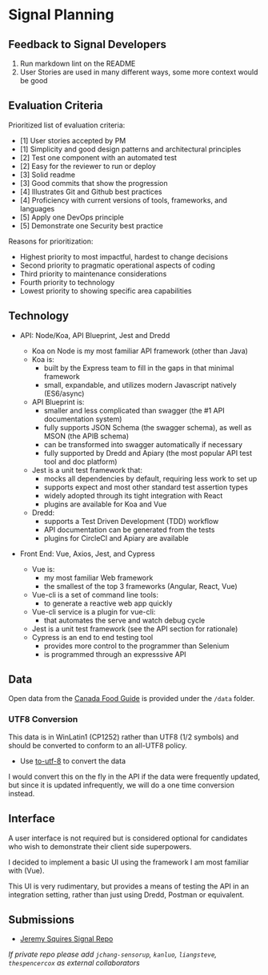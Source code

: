 # Signal Planning

## Feedback to Signal Developers

1. Run markdown lint on the README
2. User Stories are used in many different ways, some more context would be good

## Evaluation Criteria

Prioritized list of evaluation criteria:

- [1] User stories accepted by PM
- [1] Simplicity and good design patterns and architectural principles
- [2] Test one component with an automated test
- [2] Easy for the reviewer to run or deploy
- [3] Solid readme
- [3] Good commits that show the progression
- [4] Illustrates Git and Github best practices
- [4] Proficiency with current versions of tools, frameworks, and languages
- [5] Apply one DevOps principle
- [5] Demonstrate one Security best practice

Reasons for prioritization:

- Highest priority to most impactful, hardest to change decisions
- Second priority to pragmatic operational aspects of coding
- Third priority to maintenance considerations
- Fourth priority to technology
- Lowest priority to showing specific area capabilities

## Technology

- API: Node/Koa, API Blueprint, Jest and Dredd
    - Koa on Node is my most familiar API framework (other than Java)
    - Koa is:
        - built by the Express team to fill in the gaps in that minimal framework
        - small, expandable, and utilizes modern Javascript natively (ES6/async)
    - API Blueprint is:
        - smaller and less complicated than swagger (the #1 API documentation system)
        - fully supports JSON Schema (the swagger schema), as well as MSON (the APIB schema)
        - can be transformed into swagger automatically if necessary
        - fully supported by Dredd and Apiary (the most popular API test tool and doc platform)
    - Jest is a unit test framework that:
        - mocks all dependencies by default, requiring less work to set up
        - supports expect and most other standard test assertion types
        - widely adopted through its tight integration with React
        - plugins are available for Koa and Vue
    - Dredd:
        - supports a Test Driven Development (TDD) workflow
        - API documentation can be generated from the tests
        - plugins for CircleCI and Apiary are available

- Front End: Vue, Axios, Jest, and Cypress
    - Vue is:
        - my most familiar Web framework
        - the smallest of the top 3 frameworks (Angular, React, Vue)
    - Vue-cli is a set of command line tools:
        - to generate a reactive web app quickly
    - Vue-cli service is a plugin for vue-cli:
        - that automates the serve and watch debug cycle
    - Jest is a unit test framework (see the API section for rationale)
    - Cypress is an end to end testing tool
        - provides more control to the programmer than Selenium
        - is programmed through an expresssive API

## Data

Open data from the [Canada Food Guide](https://open.canada.ca/data/en/dataset/e5f4a98e-0ccf-4e5e-9912-d308b46c5a7f) is provided under the `/data` folder.

### UTF8 Conversion

This data is in WinLatin1 (CP1252) rather than UTF8 (1/2 symbols) and should be converted to conform to an all-UTF8 policy.

- Use [to-utf-8](https://www.npmjs.com/package/to-utf-8) to convert the data

I would convert this on the fly in the API if the data were frequently updated, but since it is updated infrequently, we will do a one time conversion instead.

## Interface

A user interface is not required but is considered optional for candidates who wish to demonstrate their client side superpowers.

I decided to implement a basic UI using the framework I am most familiar with (Vue).

This UI is very rudimentary, but provides a means of testing the API in an integration setting, rather than just using Dredd, Postman or equivalent.

## Submissions

- [Jeremy Squires Signal Repo](https://github.com/jeremysquires/signal)

*If private repo please add `jchang-sensorup`, `kanluo`, `liangsteve`, `thespencercox` as external collaborators*